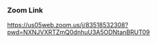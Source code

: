 
### Zoom Link
https://us05web.zoom.us/j/83518532308?pwd=NXNJVXRTZmQ0dnhuU3A5ODNtanBRUT09

<!--
### Youtube Link
https://www.youtube.com/playlist?list=PLPr7KZjauIXJgsHIVCxOAx0_CFZjeSbIC
-->
